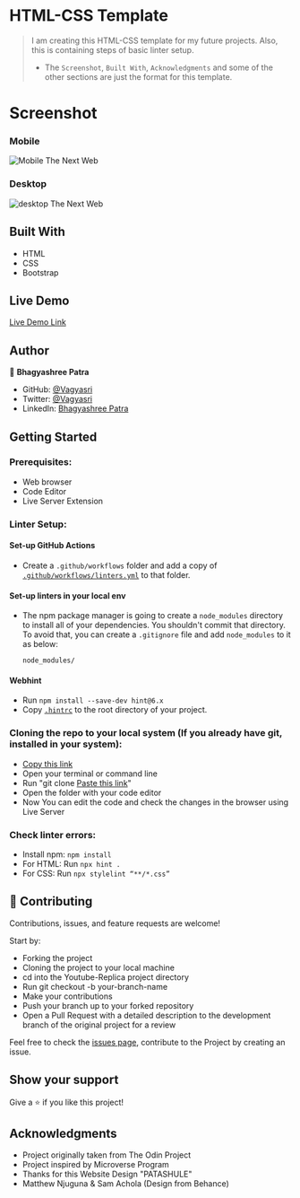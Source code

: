 # HTML-CSS Template

> I am creating this HTML-CSS template for my future projects.
> Also, this is containing steps of basic linter setup.
> - The `Screenshot`, `Built With`, `Acknowledgments` and some of the other sections are just the format for this template.

# Screenshot

### Mobile

![Mobile The Next Web](mobile-art.png)

### Desktop

![desktop The Next Web](articles.png)

## Built With

- HTML
- CSS
- Bootstrap

## Live Demo

[Live Demo Link](https://vagyasri.github.io/Project3-newsweek/)

## Author

👤 **Bhagyashree Patra**

- GitHub: [@Vagyasri](https://github.com/Vagyasri)
- Twitter: [@Vagyasri](https://twitter.com/Vagyasri)
- LinkedIn: [Bhagyashree Patra](https://www.linkedin.com/in/bhagyashree-patra-029bb059/)

## Getting Started

### Prerequisites:

- Web browser
- Code Editor
- Live Server Extension

### Linter Setup:

#### Set-up GitHub Actions

- Create a `.github/workflows` folder and add a copy of [`.github/workflows/linters.yml`](.github/workflows/linters.yml) to that folder.

#### Set-up linters in your local env

- The npm package manager is going to create a `node_modules` directory to install all of your dependencies. You shouldn't commit that directory. To avoid that, you can create a `.gitignore` file and add `node_modules` to it as below:

    ```
    node_modules/
    ```

#### Webhint

- Run `npm install --save-dev hint@6.x`
- Copy [`.hintrc`](.hintrc) to the root directory of your project.

### Cloning the repo to your local system (If you already have git, installed in your system):

- [Copy this link](https://vagyasri.github.io/Events-Directory/)
- Open your terminal or command line
- Run "git clone [Paste this link](https://vagyasri.github.io/Events-Directory/)"
- Open the folder with your code editor
- Now You can edit the code and check the changes in the browser using Live Server

### Check linter errors:

- Install npm: `npm install`
- For HTML: Run `npx hint .`
- For CSS: Run `npx stylelint “**/*.css”`

## 🤝 Contributing

Contributions, issues, and feature requests are welcome!

Start by:

- Forking the project
- Cloning the project to your local machine
- cd into the Youtube-Replica project directory
- Run git checkout -b your-branch-name
- Make your contributions
- Push your branch up to your forked repository
- Open a Pull Request with a detailed description to the development branch of the original project for a review

Feel free to check the [issues page](https://github.com/Vagyasri/Project3-newsweek/issues), contribute to the Project by creating an issue.


## Show your support

Give a ⭐️ if you like this project!

## Acknowledgments
- Project originally taken from The Odin Project
- Project inspired by Microverse Program
- Thanks for this Website Design "PATASHULE"
- Matthew Njuguna & Sam Achola (Design from Behance)
